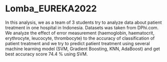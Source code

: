 # Lomba_EUREKA2022

In this analysis, we as a team of 3 students try to analyze data about patient treatment in one hospital in Indonesia. Datasets was taken from DPhi.com. We analyze the effect of error measurement (haemoglobin, haematocrit, erythrocyte, leucocyte, thrombocyte) to the accuracy of classification of patient treatment and we try to predict patient treatment using several machine learning model (SVM, Gradient Boosting, KNN, AdaBoost) and get best accuracy score 74.4 % using SVM. 
